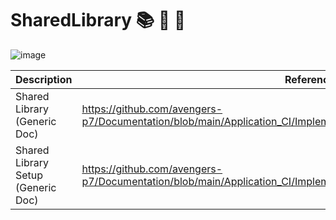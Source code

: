 # SharedLibrary 📚 📖 📘
![image](https://github.com/CodeOps-Hub/SharedLibrary/assets/156056444/dc983573-04bb-4da8-91fa-f12599a9e241)

| Description                                   | References  
| --------------------------------------------  | -------------------------------------------------|
| Shared Library (Generic Doc) | https://github.com/avengers-p7/Documentation/blob/main/Application_CI/Implementation/GenericDoc/jenkinsPipeline.md |
| Shared Library Setup (Generic Doc) | https://github.com/avengers-p7/Documentation/blob/main/Application_CI/Implementation/GenericDoc/sharedLibrary/setup.md |
